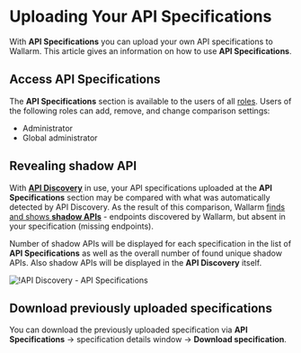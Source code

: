 # Uploading Your API Specifications

With **API Specifications** you can upload your own API specifications to Wallarm. This article gives an information on how to use **API Specifications**.

## Access API Specifications

The **API Specifications** section is available to the users of all [roles](../user-guides/settings/users.md#user-roles). Users of the following roles can add, remove, and change comparison settings:

* Administrator
* Global administrator

## Revealing shadow API

With [**API Discovery**](../about-wallarm/api-discovery.md) in use, your API specifications uploaded at the **API Specifications** section may be compared with what was automatically detected by API Discovery. As the result of this comparison, Wallarm [finds and shows **shadow APIs**](../user-guides/api-discovery.md#finding-shadow-api) - endpoints discovered by Wallarm, but absent in your specification (missing endpoints).

Number of shadow APIs will be displayed for each specification in the list of **API Specifications** as well as the overall number of found unique shadow APIs. Also shadow APIs will be displayed in the **API Discovery** itself.

![!API Discovery - API Specifications](../images/about-wallarm-waf/api-discovery/api-discovery-specifications.png)

## Download previously uploaded specifications

You can download the previously uploaded specification via **API Specifications** → specification details window → **Download specification**.
